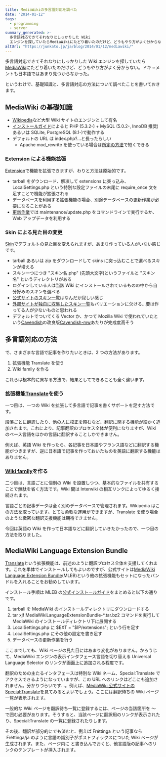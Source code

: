 ```yaml
---
title: MediaWikiの多言語対応を調べた
date: "2014-01-12"
tags:
  - programming
  - server
summary_generated: >-
  多言語対応できてそれなりにしっかりした Wiki
  エンジンを探していたらMediaWikiにたどり着いたのだけど、どうもやり方がよく分からない。ドキュメントも日本語ではあまり見つからなかった。というわけで、基礎知識と、多言語対応の方法について調べたことを書いておきます。
altUrl: "https://junkato.jp/ja/blog/2014/01/12/mediawiki/"
---
```


多言語対応できてそれなりにしっかりした Wiki エンジンを探していたら[MediaWiki](http://www.mediawiki.org/wiki/MediaWiki)にたどり着いたのだけど、どうもやり方がよく分からない。ドキュメントも日本語ではあまり見つからなかった。

というわけで、基礎知識と、多言語対応の方法について調べたことを書いておきます。

## MediaWiki の基礎知識

- [Wikipedia](http://ja.wikipedia.org/)など大型 Wiki サイトのエンジンとして有名
- [インストールガイド](http://www.mediawiki.org/wiki/Manual:Installation_guide/ja#.E3.82.AF.E3.82.A4.E3.83.83.E3.82.AF.E3.82.A4.E3.83.B3.E3.82.B9.E3.83.88.E3.83.BC.E3.83.AB.E3.82.AC.E3.82.A4.E3.83.89)によると PHP (5.3.2-) + MySQL (5.0.2-, InnoDB 推奨)あるいは SQLite, PostgreSQL (8.1-)で動作する
- デフォルトの URL は index.php?…と長ったらしい
  - Apache mod_rewrite を使っている場合は[所定の方法](http://www.mediawiki.org/wiki/Manual:Short_URL/ja)で短くできる

### Extension による機能拡張

[Extension](http://www.mediawiki.org/wiki/Manual:Extensions/ja)で機能を拡張できますが、わりと方法は原始的です。

- tarball をダウンロード、解凍して extensions に突っ込み、LocalSettings.php という特別な設定ファイルの末尾に require_once 文を足すことで機能が拡張される
- データベースを利用する拡張機能の場合、別途データベースの更新作業が必要になることがある
- [更新作業](http://www.mediawiki.org/wiki/Manual:Upgrading/ja#.E6.9B.B4.E6.96.B0.E3.82.B9.E3.82.AF.E3.83.AA.E3.83.97.E3.83.88.E3.82.92.E5.AE.9F.E8.A1.8C)では maintenance/update.php をコマンドラインで実行するか、Web アップデータを利用する

### Skin による見た目の変更

[Skin](http://www.mediawiki.org/wiki/Manual:Skin_configuration/ja)でデフォルトの見た目を変えられますが、あまり作っている人がいない感じです。

- tarball あるいは zip をダウンロードして skins に突っ込むことで選べるスキンが増える
- スキン一つにつき "スキン名.php" (先頭大文字)というファイルと "スキン名" というディレクトリがある
- ログインしている人は当該 Wiki にインストールされているものの中から自分好みのスキンを選べる
- [公式サイトのスキン一覧](http://www.mediawiki.org/wiki/Category:All_skins)はなんだか寂しい感じ
- [外部サイトが独自に収集したスキン一覧](https://wikiapiary.com/wiki/Skin:Main_Page)もバリエーションに欠ける…要は作ってる人が少ないものと思われる
- デフォルトでついてくる Vector か、かつて Mozilla Wiki で使われていたという[Cavendish](http://www.mediawiki.org/wiki/Skin:Cavendish)の改良版[Cavendish-mw](http://sourceforge.net/projects/cavendishmw/ "Cavendish-MW | Free software downloads at SourceForge.net")あたりが完成度高そう

## 多言語対応の方法

で、さまざまな言語で記事を作りたいときは、2 つの方法があります。

1. 拡張機能 Translate を使う
2. Wiki family を作る

これらは根本的に異なる方法で、結果としてできることも全く違います。

### 拡張機能[Translate](http://www.mediawiki.org/wiki/Extension:Translate/ja)を使う

一つ目は、一つの Wiki を拡張して多言語で記事を書くサポートを足す方法です。

段落ごとに翻訳したり、他の人に校正を頼むなど、翻訳に関する機能が細かく追加されます。これにより、記事翻訳のプロセス全体が便利になりますが、Wiki のベース言語をほかの言語に翻訳することしかできません。

例えば、英語 Wiki を作ったら、各記事を日本語やフランス語などに翻訳する機能がつきますが、逆に日本語で記事を作っておいたものを英語に翻訳する機能はありません。

### [Wiki family](http://www.mediawiki.org/wiki/Manual:Wiki_family/ja)を作る

二つ目は、言語ごとに個別の Wiki を設置しつつ、基本的なファイルを共有することで無駄を省く方法です。Wiki 間は Interwiki の相互リンクによってゆるく接続されます。

言語ごとの記事データは全く別のデータベースで管理されます。Wikipedia はこの方法を取っています。とても柔軟な運用ができますが、Translate を使う場合のような緻密な翻訳支援機能は期待できません。

今回は英語の Wiki を作って日本語などに翻訳していきたかったので、一つ目の方法を取りました。

## MediaWiki Language Extension Bundle

[Translate](http://www.mediawiki.org/wiki/Extension:Translate)という拡張機能は、前述のように翻訳プロセス全体を支援してくれます。これを単体でインストールしてもよいのですが、公式サイトは[MediaWiki Language Extension Bundle](http://www.mediawiki.org/wiki/MediaWiki_Language_Extension_Bundle)(MLEB)という他の拡張機能もセットになったバンドルを入れることをお勧めしています。

インストール手順は MLEB の[公式インストールガイド](http://www.mediawiki.org/wiki/MLEB#Installation)をまとめると以下の通りです。

1. tarball を MediaWiki のインストールディレクトリにダウンロードする
2. tar xjf MediaWikiLanguageExtensionBundle-\*.tar.bz2 コマンドを実行して MediaWiki のインストールディレクトリ下に展開する
3. LocalSettings.php に $EXT = "$IP/extensions"; という行を足す
4. LocalSettings.php にその他の設定を書き足す
5. データベースの更新作業を行う

ここまでしても、Wiki ページの見た目にはあまり変化がありません。かろうじて、MediaWiki エンジンの表示インタフェース言語を切り替える Universal Language Selector のリンクが画面上に追加される程度です。

翻訳のための主たるインタフェースは特別な Wiki ネーム、Special:Translate でアクセスできるようになっていますが、この URL へのリンクはどこにも追加されません。分かりづらいです…。例えば、[MediaWiki 公式サイトの Special:Translate](http://www.mediawiki.org/wiki/Special:Translate?language=ja)を見てみるとよいでしょう。ここには翻訳待ちの Wiki ページ一覧が表示されます。

一般的な Wiki ページを翻訳待ち一覧に登録するには、ページの当該箇所を <translate>～</translate> で囲む必要があります。そうすると、当該ページに翻訳用のリンクが表示されたり、Special:Translate の一覧に登録されたりします。

その後、翻訳が部分的にでも済むと、例えば Fréttinga という記事なら  Fréttinga/ja のように言語の識別子がポストフィックスについた Wiki ページが生成されます。また、ページ内に <languages /> と書き込んでおくと、他言語版の記事へのリンクのテンプレートが挿入されます。
